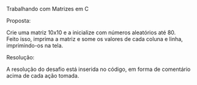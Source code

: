 Trabalhando com Matrizes em C

Proposta:

Crie uma matriz 10x10 e a inicialize com números aleatórios até 80.   
Feito isso, imprima a matriz e some os valores de cada coluna e linha, imprimindo-os na tela.

Resolução:

A resolução do desafio está inserida no código, em forma de comentário acima de cada ação tomada.
